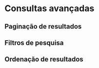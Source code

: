 # Consultas avançadas

## Paginação de resultados
## Filtros de pesquisa
## Ordenação de resultados
